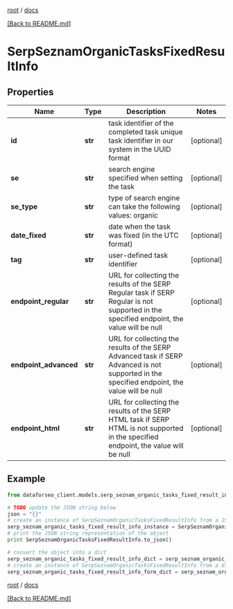 [root](./../ "root") / [docs](./ "docs")

[[Back to README.md]](./../README.md "[Back to README.md]")

# SerpSeznamOrganicTasksFixedResultInfo

## Properties

Name | Type | Description | Notes
------------ | ------------- | ------------- | -------------
**id** | **str** | task identifier of the completed task unique task identifier in our system in the UUID format | [optional]
**se** | **str** | search engine specified when setting the task | [optional]
**se_type** | **str** | type of search engine can take the following values: organic | [optional]
**date_fixed** | **str** | date when the task was fixed (in the UTC format) | [optional]
**tag** | **str** | user-defined task identifier | [optional]
**endpoint_regular** | **str** | URL for collecting the results of the SERP Regular task if SERP Regular is not supported in the specified endpoint, the value will be null | [optional]
**endpoint_advanced** | **str** | URL for collecting the results of the SERP Advanced task if SERP Advanced is not supported in the specified endpoint, the value will be null | [optional]
**endpoint_html** | **str** | URL for collecting the results of the SERP HTML task if SERP HTML is not supported in the specified endpoint, the value will be null | [optional]

## Example

```python
from dataforseo_client.models.serp_seznam_organic_tasks_fixed_result_info import SerpSeznamOrganicTasksFixedResultInfo

# TODO update the JSON string below
json = "{}"
# create an instance of SerpSeznamOrganicTasksFixedResultInfo from a JSON string
serp_seznam_organic_tasks_fixed_result_info_instance = SerpSeznamOrganicTasksFixedResultInfo.from_json(json)
# print the JSON string representation of the object
print SerpSeznamOrganicTasksFixedResultInfo.to_json()

# convert the object into a dict
serp_seznam_organic_tasks_fixed_result_info_dict = serp_seznam_organic_tasks_fixed_result_info_instance.to_dict()
# create an instance of SerpSeznamOrganicTasksFixedResultInfo from a dict
serp_seznam_organic_tasks_fixed_result_info_form_dict = serp_seznam_organic_tasks_fixed_result_info.from_dict(serp_seznam_organic_tasks_fixed_result_info_dict)
```

  

[root](./../ "root") / [docs](./ "docs")

[[Back to README.md]](./../README.md "[Back to README.md]")